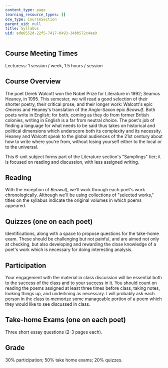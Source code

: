 ```yaml
---
content_type: page
learning_resource_types: []
ocw_type: CourseSection
parent_uid: null
title: Syllabus
uid: ede0552d-22f5-7417-0493-34bb572c4ae0
---
```


Course Meeting Times
--------------------

Lecturess: 1 session / week, 1.5 hours / session

Course Overview
---------------

The poet Derek Walcott won the Nobel Prize for Literature in 1992; Seamus Heaney, in 1995. This semester, we will read a good selection of their shorter poetry, their critical prose, and their longer work: Walcott's epic _Omeros_ and Heaney's translation of the Anglo-Saxon epic _Beowulf_. Both poets write in English; for both, coming as they do from former British colonies, writing in English is a far from neutral choice. The poet's job of finding a language for what needs to be said thus takes on historical and political dimensions which underscore both its complexity and its necessity. Heaney and Walcott speak to the global audiences of the 21st century about how to write where you're from, without losing yourself either to the local or to the universal.

This 6-unit subject forms part of the Literature section's "Samplings" tier; it is focused on reading and discussion, with less assigned writing.

Reading
-------

With the exception of _Beowulf_, we'll work through each poet's work chronologically. Although we'll be using collections of "selected works," titles on the syllabus indicate the original volumes in which poems appeared.

Quizzes (one on each poet)
--------------------------

Identifications, along with a space to propose questions for the take-home exam. These should be challenging but not painful, and are aimed not only at checking, but also developing and rewarding the close knowledge of a poet's work which is necessary for doing interesting analysis.

Participation
-------------

Your engagement with the material in class discussion will be essential both to the success of the class and to your success in it. You should count on reading the poems assigned at least three times before class, taking notes, looking things up, and underlining as necessary. I will probably ask each person in the class to memorize some manageable portion of a poem which they would like to see discussed in class.

Take-home Exams (one on each poet)
----------------------------------

Three short essay questions (2-3 pages each).

Grade
-----

30% participation; 50% take home exams; 20% quizzes.